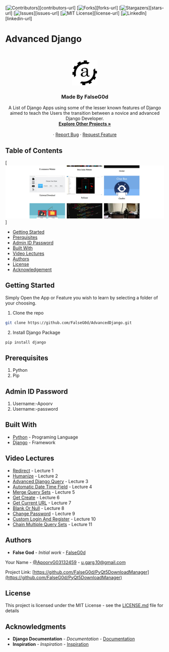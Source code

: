 [![Contributors][contributors-shield]][contributors-url]
[![Forks][forks-shield]][forks-url]
[![Stargazers][stars-shield]][stars-url]
[![Issues][issues-shield]][issues-url]
[![MIT License][license-shield]][license-url]
[![LinkedIn][linkedin-shield]][linkedin-url]


# Advanced Django

<!-- PROJECT LOGO -->
<br />
<p align="center">
  <a href="http://apoorvgarg.herokuapp.com/">
    <img src="images/Logo.png" alt="Logo" width="80" height="80">
  </a>

  <h3 align="center">Made By FalseG0d</h3>

  <p align="center">
    A List of Django Apps using some of the lesser known features of Django aimed to teach the Users the transition between a novice and advanced Django Developer.
    <br />
    <a href="https://github.com/FalseG0d?tab=repositories"><strong>Explore Other Projects »</strong></a>
    <br />
    <br />
    ·
    <a href="https://github.com/FalseG0d/AdvancedDjango/issues">Report Bug</a>
    ·
    <a href="https://github.com/FalseG0d/AdvancedDjango/issues">Request Feature</a>
  </p>
</p>


<!-- TABLE OF CONTENTS -->
## Table of Contents

[![Product Name Screen Shot][product-screenshot]]

* [Getting Started](#getting-started)
* [Prerquisites](#prerquisites)
* [Admin ID Password](#admin-id-password)
* [Built With](#built-with)
* [Video Lectures](#video-lectures)
* [Authors](#authors)
* [License](#license)
* [Acknowledgement](#acknowledgement)


## Getting Started

Simply Open the App or Feature you wish to learn by selecting a folder of your choosing.

1. Clone the repo

```sh
git clone https://github.com/FalseG0d/AdvancedDjango.git
```

2. Install Django Package

```sh
pip install django
```

## Prerequisites

1. Python
2. Pip

## Admin ID Password

1. Username:-Apoorv
2. Username:-password

## Built With

* [Python](http://www.dropwizard.io/1.0.2/docs/) - Programing Language
* [Django](https://maven.apache.org/) - Framework

## Video Lectures

* [Redirect](https://youtu.be/YsHd-l7QdI8) - Lecture 1
* [Humanize](https://youtu.be/i-1UXTp2Onk) - Lecture 2
* [Advanced Django Query](https://youtu.be/zjHLWkdSv1E) - Lecture 3
* [Automatic Date Time Field](https://youtu.be/FTMORnzf3-I) - Lecture 4
* [Merge Query Sets](https://youtu.be/0-NMAtb8txE) - Lecture 5
* [Get Create](https://youtu.be/sWuZla1w3D4) - Lecture 6
* [Get Current URL](https://youtu.be/d3So0GZ13f8) - Lecture 7
* [Blank Or Null](https://youtu.be/UlkPvEYQqps) - Lecture 8
* [Change Password](https://youtu.be/00sdVcuYki0) - Lecture 9
* [Custom Login And Register](https://youtu.be/sD97NMs1l9s) - Lecture 10
* [Chain Multiple Query Sets](https://youtu.be/WskpiwQrmTA) - Lecture 11

## Authors

* **False God** - *Initial work* - [FalseG0d](https://github.com/FalseG0d)

Your Name - [@ApoorvG03132459](https://twitter.com/ApoorvG03132459) - u.garg.10@gmail.com

Project Link: [https://github.com/FalseG0d/PyQt5DownloadManager](https://github.com/FalseG0d/PyQt5DownloadManager)

## License

This project is licensed under the MIT License - see the [LICENSE.md](LICENSE.md) file for details

## Acknowledgments

* **Django Documentation** - *Documentation* - [Documentation](https://github.com/FalseG0d)
* **Inspiration** - *Inspiration* - [Inspiration](https://simpleisbetterthancomplex.com/)


<!-- MARKDOWN LINKS & IMAGES -->
<!-- https://www.markdownguide.org/basic-syntax/#reference-style-links -->
[contributors-shield]: https://img.shields.io/github/contributors/FalseG0d/AdvancedDjango.svg?style=flat-square
[forks-shield]: https://img.shields.io/github/forks/FalseG0d/AdvancedDjango.svg?style=flat-square
[stars-shield]: https://img.shields.io/github/stars/FalseG0d/AdvancedDjango.svg?style=flat-square
[issues-shield]: https://img.shields.io/github/issues/FalseG0d/AdvancedDjango.svg?style=flat-square
[license-shield]: https://img.shields.io/github/license/FalseG0d/AdvancedDjango.svg?style=flat-square
[linkedin-shield]: https://img.shields.io/badge/-LinkedIn-black.svg?style=flat-square&logo=linkedin&colorB=555
[product-screenshot]: images/programs.png